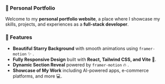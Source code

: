 ### **🚀 Personal Portfolio**  

Welcome to my **personal portfolio website**, a place where I showcase my skills, projects, and experiences as a **full-stack developer**.  

### **🌟 Features**  
- **Beautiful Starry Background** with smooth animations using `framer-motion` ✨ .  
- **Fully Responsive Design** built with **React, Tailwind CSS, and Vite** 📱.  
- **Dynamic Section Reveal** powered by `framer-motion` 🔥 .  
- **Showcase of My Work** including AI-powered apps, e-commerce platforms, and more 💻.  

